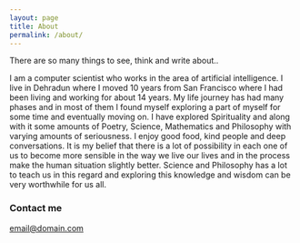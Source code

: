 ```yaml
---
layout: page
title: About
permalink: /about/
---
```


There are so many things to see, think and write about.. 

I am a computer scientist who works in the area of artificial intelligence. I live in Dehradun where I moved 10 years from San Francisco where I had been living and working for about 14 years. My life journey has had many phases and in most of them I found myself exploring a part of myself for some time and eventually moving on. I have explored Spirituality and along with it some amounts of Poetry, Science, Mathematics and Philosophy with varying amounts of seriousness. I enjoy good food, kind people and deep conversations. It is my belief that there is a lot of possibility in each one of us to become more sensible in the way we live our lives and in the process make the human situation slightly better. Science and Philosophy has a lot to teach us in this regard and exploring this knowledge and wisdom can be very worthwhile for us all. 

### Contact me
[email@domain.com](mailto:email@domain.com)
